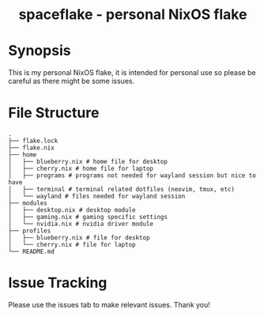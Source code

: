 <h1 align="center">spaceflake - personal NixOS flake</h1>

# Synopsis
This is my personal NixOS flake, it is intended for personal use so please be careful as there might be some issues.

# File Structure

```
.
├── flake.lock
├── flake.nix
├── home
│   ├── blueberry.nix # home file for desktop
│   ├── cherry.nix # home file for laptop
│   ├── programs # programs not needed for wayland session but nice to have
│   ├── terminal # terminal related dotfiles (neovim, tmux, etc)
│   └── wayland # files needed for wayland session
├── modules
│   ├── desktop.nix # desktop module
│   ├── gaming.nix # gaming specific settings
│   └── nvidia.nix # nvidia driver module
├── profiles
│   ├── blueberry.nix # file for desktop
│   └── cherry.nix # file for laptop
└── README.md
```

# Issue Tracking
Please use the issues tab to make relevant issues. Thank you!

